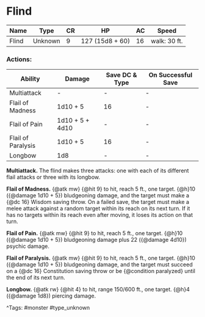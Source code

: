 # Flind

| Name | Type | CR | HP | AC | Speed |
|------|------|----|----|----|-------|
| Flind | Unknown | 9 | 127 (15d8 + 60) | 16 | walk: 30 ft. |

### Actions:

| Ability | Damage | Save DC & Type | On Successful Save |
|---------|--------|----------------|--------------------|
| Multiattack | - | - | - |
| Flail of Madness | 1d10 + 5 | 16 | - |
| Flail of Pain | 1d10 + 5 + 4d10 | - | - |
| Flail of Paralysis | 1d10 + 5 | 16 | - |
| Longbow | 1d8 | - | - |


**Multiattack.** The flind makes three attacks: one with each of its different flail attacks or three with its longbow.

**Flail of Madness.** {@atk mw} {@hit 9} to hit, reach 5 ft., one target. {@h}10 ({@damage 1d10 + 5}) bludgeoning damage, and the target must make a {@dc 16} Wisdom saving throw. On a failed save, the target must make a melee attack against a random target within its reach on its next turn. If it has no targets within its reach even after moving, it loses its action on that turn.

**Flail of Pain.** {@atk mw} {@hit 9} to hit, reach 5 ft., one target. {@h}10 ({@damage 1d10 + 5}) bludgeoning damage plus 22 ({@damage 4d10}) psychic damage.

**Flail of Paralysis.** {@atk mw} {@hit 9} to hit, reach 5 ft., one target. {@h}10 ({@damage 1d10 + 5}) bludgeoning damage, and the target must succeed on a {@dc 16} Constitution saving throw or be {@condition paralyzed} until the end of its next turn.

**Longbow.** {@atk rw} {@hit 4} to hit, range 150/600 ft., one target. {@h}4 ({@damage 1d8}) piercing damage.

^Tags: #monster #type_unknown
